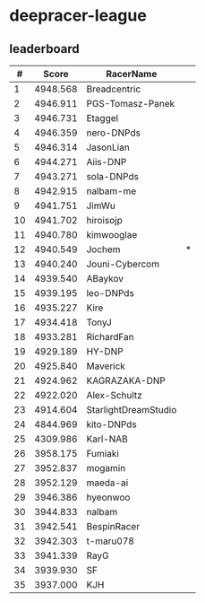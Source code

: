 # deepracer-league

## leaderboard

<!-- leaderboard -->
| # | Score | RacerName |   |
| - | ----- | --------- | - |
| 1 | 4948.568 | Breadcentric | |
| 2 | 4946.911 | PGS-Tomasz-Panek | |
| 3 | 4946.731 | Etaggel | |
| 4 | 4946.359 | nero-DNPds | |
| 5 | 4946.314 | JasonLian | |
| 6 | 4944.271 | Aiis-DNP | |
| 7 | 4943.271 | sola-DNPds | |
| 8 | 4942.915 | nalbam-me | |
| 9 | 4941.751 | JimWu | |
| 10 | 4941.702 | hiroisojp | |
| 11 | 4940.780 | kimwooglae | |
| 12 | 4940.549 | Jochem | * |
| 13 | 4940.240 | Jouni-Cybercom | |
| 14 | 4939.540 | ABaykov | |
| 15 | 4939.195 | leo-DNPds | |
| 16 | 4935.227 | Kire | |
| 17 | 4934.418 | TonyJ | |
| 18 | 4933.281 | RichardFan | |
| 19 | 4929.189 | HY-DNP | |
| 20 | 4925.840 | Maverick | |
| 21 | 4924.962 | KAGRAZAKA-DNP | |
| 22 | 4922.020 | Alex-Schultz | |
| 23 | 4914.604 | StarlightDreamStudio | |
| 24 | 4844.969 | kito-DNPds | |
| 25 | 4309.986 | Karl-NAB | |
| 26 | 3958.175 | Fumiaki | |
| 27 | 3952.837 | mogamin | |
| 28 | 3952.129 | maeda-ai | |
| 29 | 3946.386 | hyeonwoo | |
| 30 | 3944.833 | nalbam | |
| 31 | 3942.541 | BespinRacer | |
| 32 | 3942.303 | t-maru078 | |
| 33 | 3941.339 | RayG | |
| 34 | 3939.930 | SF | |
| 35 | 3937.000 | KJH | |
